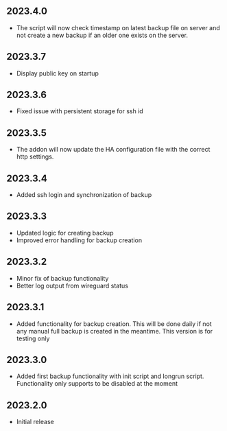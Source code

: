## 2023.4.0

- The script will now check timestamp on latest backup file on server and not create a new backup if an older one exists on the server.

## 2023.3.7

- Display public key on startup

## 2023.3.6

- Fixed issue with persistent storage for ssh id

## 2023.3.5

- The addon will now update the HA configuration file with the correct http settings.

## 2023.3.4

- Added ssh login and synchronization of backup

## 2023.3.3

- Updated logic for creating backup
- Improved error handling for backup creation

## 2023.3.2

- Minor fix of backup functionality
- Better log output from wireguard status

## 2023.3.1

- Added functionality for backup creation. This will be done daily if not any manual full backup is created in the meantime. This version is for testing only

## 2023.3.0

- Added first backup functionality with init script and longrun script. Functionality only supports to be disabled at the moment

## 2023.2.0

- Initial release
